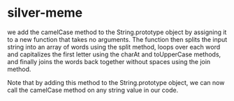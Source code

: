 # silver-meme

we add the camelCase method to the String.prototype object by assigning it to a new function that takes no arguments. The function then splits the input string into an array of words using the split method, loops over each word and capitalizes the first letter using the charAt and toUpperCase methods, and finally joins the words back together without spaces using the join method.

Note that by adding this method to the String.prototype object, we can now call the camelCase method on any string value in our code.



